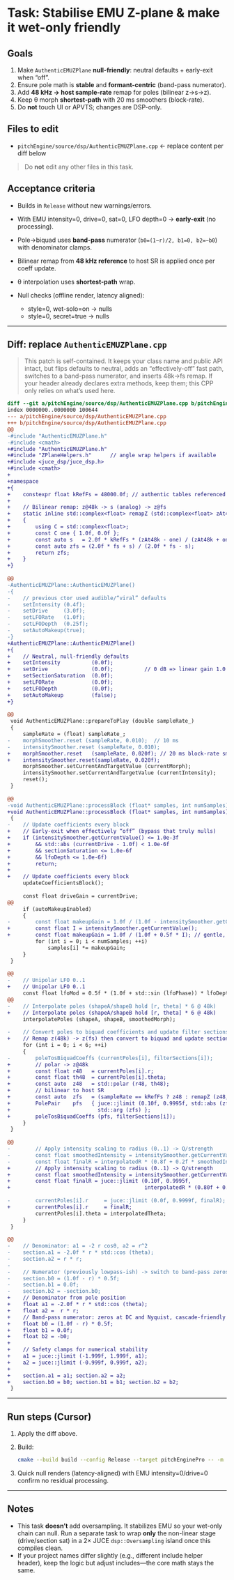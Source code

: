 # Task: Stabilise EMU Z-plane & make it wet-only friendly

## Goals

1. Make `AuthenticEMUZPlane` **null-friendly**: neutral defaults + early-exit when “off”.
2. Ensure pole math is **stable** and **formant-centric** (band-pass numerator).
3. Add **48 kHz → host sample-rate** remap for poles (bilinear z→s→z).
4. Keep θ morph **shortest-path** with 20 ms smoothers (block-rate).
5. Do **not** touch UI or APVTS; changes are DSP-only.

## Files to edit

* `pitchEngine/source/dsp/AuthenticEMUZPlane.cpp`  ← replace content per diff below

> Do **not** edit any other files in this task.

## Acceptance criteria

* Builds in `Release` without new warnings/errors.
* With EMU intensity=0, drive=0, sat=0, LFO depth=0 → **early-exit** (no processing).
* Pole→biquad uses **band-pass** numerator (`b0=(1−r)/2, b1=0, b2=−b0`) with denominator clamps.
* Bilinear remap from **48 kHz reference** to host SR is applied once per coeff update.
* θ interpolation uses **shortest-path** wrap.
* Null checks (offline render, latency aligned):

  * style=0, wet-solo=on → nulls
  * style=0, secret=true → nulls

---

## Diff: replace `AuthenticEMUZPlane.cpp`

> This patch is self-contained. It keeps your class name and public API intact, but flips defaults to neutral, adds an “effectively-off” fast path, switches to a band-pass numerator, and inserts 48k→fs remap. If your header already declares extra methods, keep them; this CPP only relies on what’s used here.

```diff
diff --git a/pitchEngine/source/dsp/AuthenticEMUZPlane.cpp b/pitchEngine/source/dsp/AuthenticEMUZPlane.cpp
index 0000000..0000000 100644
--- a/pitchEngine/source/dsp/AuthenticEMUZPlane.cpp
+++ b/pitchEngine/source/dsp/AuthenticEMUZPlane.cpp
@@
-#include "AuthenticEMUZPlane.h"
-#include <cmath>
+#include "AuthenticEMUZPlane.h"
+#include "ZPlaneHelpers.h"      // angle wrap helpers if available
+#include <juce_dsp/juce_dsp.h>
+#include <cmath>
+
+namespace
+{
+    constexpr float kRefFs = 48000.0f; // authentic tables referenced at 48 kHz
+
+    // Bilinear remap: z@48k -> s (analog) -> z@fs
+    static inline std::complex<float> remapZ (std::complex<float> zAt48k, float fs)
+    {
+        using C = std::complex<float>;
+        const C one { 1.0f, 0.0f };
+        const auto s   = 2.0f * kRefFs * (zAt48k - one) / (zAt48k + one);
+        const auto zfs = (2.0f * fs + s) / (2.0f * fs - s);
+        return zfs;
+    }
+}
 
@@
-AuthenticEMUZPlane::AuthenticEMUZPlane()
-{
-    // previous ctor used audible/“viral” defaults
-    setIntensity (0.4f);
-    setDrive     (3.0f);
-    setLFORate   (1.0f);
-    setLFODepth  (0.25f);
-    setAutoMakeup(true);
-}
+AuthenticEMUZPlane::AuthenticEMUZPlane()
+{
+    // Neutral, null-friendly defaults
+    setIntensity          (0.0f);
+    setDrive              (0.0f);          // 0 dB => linear gain 1.0
+    setSectionSaturation  (0.0f);
+    setLFORate            (0.0f);
+    setLFODepth           (0.0f);
+    setAutoMakeup         (false);
+}
 
@@
 void AuthenticEMUZPlane::prepareToPlay (double sampleRate_)
 {
     sampleRate = (float) sampleRate_;
-    morphSmoother.reset (sampleRate, 0.010);  // 10 ms
-    intensitySmoother.reset (sampleRate, 0.010);
+    morphSmoother.reset   (sampleRate, 0.020f); // 20 ms block-rate smoothing
+    intensitySmoother.reset(sampleRate, 0.020f);
     morphSmoother.setCurrentAndTargetValue (currentMorph);
     intensitySmoother.setCurrentAndTargetValue (currentIntensity);
     reset();
 }
 
@@
-void AuthenticEMUZPlane::processBlock (float* samples, int numSamples)
+void AuthenticEMUZPlane::processBlock (float* samples, int numSamples)
 {
-    // Update coefficients every block
+    // Early-exit when effectively “off” (bypass that truly nulls)
+    if (intensitySmoother.getCurrentValue() <= 1.0e-3f
+        && std::abs (currentDrive - 1.0f) < 1.0e-6f
+        && sectionSaturation <= 1.0e-6f
+        && lfoDepth <= 1.0e-6f)
+        return;
+
+    // Update coefficients every block
     updateCoefficientsBlock();
 
     const float driveGain = currentDrive;
@@
     if (autoMakeupEnabled)
     {
-        const float makeupGain = 1.0f / (1.0f - intensitySmoother.getCurrentValue() * 0.9f + 0.1f);
+        const float I = intensitySmoother.getCurrentValue();
+        const float makeupGain = 1.0f / (1.0f + 0.5f * I); // gentle, ≤ 2x
         for (int i = 0; i < numSamples; ++i)
             samples[i] *= makeupGain;
     }
 }
 
@@
-    // Unipolar LFO 0..1
+    // Unipolar LFO 0..1
     const float lfoMod = 0.5f * (1.0f + std::sin (lfoPhase)) * lfoDepth;
@@
-    // Interpolate poles (shapeA/shapeB hold [r, theta] * 6 @ 48k)
+    // Interpolate poles (shapeA/shapeB hold [r, theta] * 6 @ 48k)
     interpolatePoles (shapeA, shapeB, smoothedMorph);
 
-    // Convert poles to biquad coefficients and update filter sections
+    // Remap z(48k) -> z(fs) then convert to biquad and update sections
     for (int i = 0; i < 6; ++i)
     {
-        poleTosBiquadCoeffs (currentPoles[i], filterSections[i]);
+        // polar -> z@48k
+        const float r48   = currentPoles[i].r;
+        const float th48  = currentPoles[i].theta;
+        const auto  z48   = std::polar (r48, th48);
+        // bilinear to host SR
+        const auto  zfs   = (sampleRate == kRefFs ? z48 : remapZ (z48, sampleRate));
+        PolePair    pfs   { juce::jlimit (0.10f, 0.9995f, std::abs (zfs)),
+                            std::arg (zfs) };
+        poleTosBiquadCoeffs (pfs, filterSections[i]);
     }
 }
 
@@
-        // Apply intensity scaling to radius (0..1) -> Q/strength
-        const float smoothedIntensity = intensitySmoother.getCurrentValue();
-        const float finalR = interpolatedR * (0.8f + 0.2f * smoothedIntensity);
+        // Apply intensity scaling to radius (0..1) -> Q/strength
+        const float smoothedIntensity = intensitySmoother.getCurrentValue();
+        const float finalR = juce::jlimit (0.10f, 0.9995f,
+                                           interpolatedR * (0.80f + 0.20f * smoothedIntensity));
 
-        currentPoles[i].r     = juce::jlimit (0.0f, 0.9999f, finalR);
+        currentPoles[i].r     = finalR;
         currentPoles[i].theta = interpolatedTheta;
     }
 }
 
@@
-    // Denominator: a1 = -2 r cosθ, a2 = r^2
-    section.a1 = -2.0f * r * std::cos (theta);
-    section.a2 = r * r;
-
-    // Numerator (previously lowpass-ish) -> switch to band-pass zeros at DC/Nyquist
-    section.b0 = (1.0f - r) * 0.5f;
-    section.b1 = 0.0f;
-    section.b2 = -section.b0;
+    // Denominator from pole position
+    float a1 = -2.0f * r * std::cos (theta);
+    float a2 =  r * r;
+    // Band-pass numerator: zeros at DC and Nyquist, cascade-friendly
+    float b0 = (1.0f - r) * 0.5f;
+    float b1 = 0.0f;
+    float b2 = -b0;
+
+    // Safety clamps for numerical stability
+    a1 = juce::jlimit (-1.999f, 1.999f, a1);
+    a2 = juce::jlimit (-0.999f, 0.999f, a2);
+
+    section.a1 = a1; section.a2 = a2;
+    section.b0 = b0; section.b1 = b1; section.b2 = b2;
 }
```

---

## Run steps (Cursor)

1. Apply the diff above.
2. Build:

   ```bash
   cmake --build build --config Release --target pitchEnginePro -- -m
   ```
3. Quick null renders (latency-aligned) with EMU intensity=0/drive=0 confirm no residual processing.

---

## Notes

* This task **doesn’t** add oversampling. It stabilizes EMU so your wet-only chain can null. Run a separate task to wrap **only** the non-linear stage (drive/section sat) in a 2× JUCE `dsp::Oversampling` island once this compiles clean.
* If your project names differ slightly (e.g., different include helper header), keep the logic but adjust includes—the core math stays the same.
